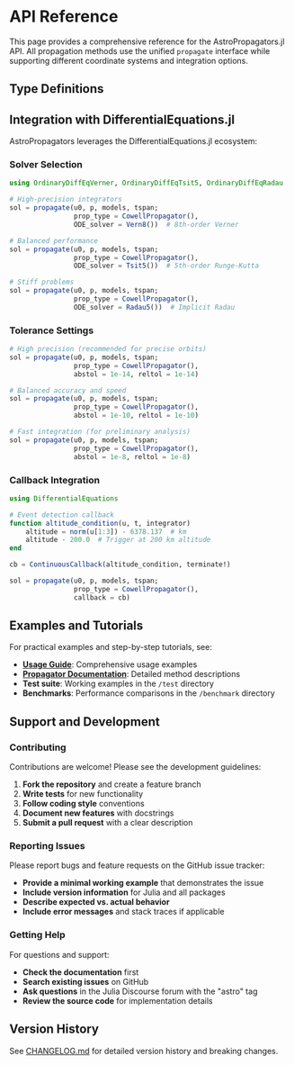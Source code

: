 # API Reference

This page provides a comprehensive reference for the AstroPropagators.jl API. All propagation methods use the unified `propagate` interface while supporting different coordinate systems and integration options.

## Type Definitions

## Integration with DifferentialEquations.jl

AstroPropagators leverages the DifferentialEquations.jl ecosystem:

### Solver Selection

```julia
using OrdinaryDiffEqVerner, OrdinaryDiffEqTsit5, OrdinaryDiffEqRadau

# High-precision integrators
sol = propagate(u0, p, models, tspan;
                prop_type = CowellPropagator(),
                ODE_solver = Vern8())  # 8th-order Verner

# Balanced performance
sol = propagate(u0, p, models, tspan;
                prop_type = CowellPropagator(),
                ODE_solver = Tsit5())  # 5th-order Runge-Kutta

# Stiff problems
sol = propagate(u0, p, models, tspan;
                prop_type = CowellPropagator(),
                ODE_solver = Radau5())  # Implicit Radau
```

### Tolerance Settings

```julia
# High precision (recommended for precise orbits)
sol = propagate(u0, p, models, tspan;
                prop_type = CowellPropagator(),
                abstol = 1e-14, reltol = 1e-14)

# Balanced accuracy and speed
sol = propagate(u0, p, models, tspan;
                prop_type = CowellPropagator(),
                abstol = 1e-10, reltol = 1e-10)

# Fast integration (for preliminary analysis)
sol = propagate(u0, p, models, tspan;
                prop_type = CowellPropagator(),
                abstol = 1e-8, reltol = 1e-8)
```

### Callback Integration

```julia
using DifferentialEquations

# Event detection callback
function altitude_condition(u, t, integrator)
    altitude = norm(u[1:3]) - 6378.137  # km
    altitude - 200.0  # Trigger at 200 km altitude
end

cb = ContinuousCallback(altitude_condition, terminate!)

sol = propagate(u0, p, models, tspan;
                prop_type = CowellPropagator(),
                callback = cb)
```

## Examples and Tutorials

For practical examples and step-by-step tutorials, see:

- **[Usage Guide](usage.md)**: Comprehensive usage examples
- **[Propagator Documentation](../propagators/)**: Detailed method descriptions
- **Test suite**: Working examples in the `/test` directory
- **Benchmarks**: Performance comparisons in the `/benchmark` directory

## Support and Development

### Contributing

Contributions are welcome! Please see the development guidelines:

1. **Fork the repository** and create a feature branch
2. **Write tests** for new functionality
3. **Follow coding style** conventions
4. **Document new features** with docstrings
5. **Submit a pull request** with a clear description

### Reporting Issues

Please report bugs and feature requests on the GitHub issue tracker:

- **Provide a minimal working example** that demonstrates the issue
- **Include version information** for Julia and all packages
- **Describe expected vs. actual behavior**
- **Include error messages** and stack traces if applicable

### Getting Help

For questions and support:

- **Check the documentation** first
- **Search existing issues** on GitHub
- **Ask questions** in the Julia Discourse forum with the "astro" tag
- **Review the source code** for implementation details

## Version History

See [CHANGELOG.md](../../../CHANGELOG.md) for detailed version history and breaking changes.